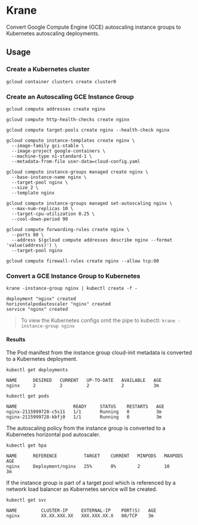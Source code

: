 # Krane

Convert Google Compute Engine (GCE) autoscaling instance groups to Kubernetes autoscaling deployments.

## Usage

### Create a Kubernetes cluster

```
gcloud container clusters create cluster0
```

### Create an Autoscaling GCE Instance Group

```
gcloud compute addresses create nginx
```

```
gcloud compute http-health-checks create nginx
```

```
gcloud compute target-pools create nginx --health-check nginx
```

```
gcloud compute instance-templates create nginx \
  --image-family gci-stable \
  --image-project google-containers \
  --machine-type n1-standard-1 \
  --metadata-from-file user-data=cloud-config.yaml
```

```
gcloud compute instance-groups managed create nginx \
  --base-instance-name nginx \
  --target-pool nginx \
  --size 2 \
  --template nginx
```

```
gcloud compute instance-groups managed set-autoscaling nginx \
  --max-num-replicas 10 \
  --target-cpu-utilization 0.25 \
  --cool-down-period 90
```

```
gcloud compute forwarding-rules create nginx \
  --ports 80 \
  --address $(gcloud compute addresses describe nginx --format 'value(address)') \
  --target-pool nginx
```

```
gcloud compute firewall-rules create nginx --allow tcp:80
```

### Convert a GCE Instance Group to Kubernetes

```
krane -instance-group nginx | kubectl create -f -
```

```
deployment "nginx" created
horizontalpodautoscaler "nginx" created
service "nginx" created
```

> To view the Kubernetes configs omit the pipe to kubectl: `krane -instance-group nginx`

#### Results

The Pod manifest from the instance group cloud-init metadata is converted to a Kubernetes deployment.

```
kubectl get deployments
```
```
NAME      DESIRED   CURRENT   UP-TO-DATE   AVAILABLE   AGE
nginx     2         2         2            2           3m
```

```
kubectl get pods
```
```
NAME                     READY     STATUS    RESTARTS   AGE
nginx-2115999728-c5s11   1/1       Running   0          3m
nginx-2115999728-kbfj0   1/1       Running   0          3m
```

The autoscaling policy from the instance group is converted to a Kubernetes horizontal pod autoscaler.

```
kubectl get hpa
```
```
NAME      REFERENCE          TARGET    CURRENT   MINPODS   MAXPODS   AGE
nginx     Deployment/nginx   25%       0%        2         10        3m
```

If the instance group is part of a target pool which is referenced by a network load balancer as Kubernetes service will be created.

```
kubectl get svc
```
```
NAME         CLUSTER-IP     EXTERNAL-IP    PORT(S)   AGE
nginx        XX.XX.XXX.XX   XXX.XXX.XX.X   80/TCP    3m
```